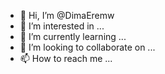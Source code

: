 - 👋 Hi, I’m @DimaEremw
- 👀 I’m interested in ...
- 🌱 I’m currently learning ...
- 💞️ I’m looking to collaborate on ...
- 📫 How to reach me ...

<!---
DimaEremw/DimaEremw is a ✨ special ✨ repository because its `README.md` (this file) appears on your GitHub profile.
You can click the Preview link to take a look at your changes.
--->
